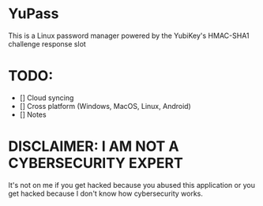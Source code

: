 # YuPass

This is a Linux password manager powered by the YubiKey's HMAC-SHA1 challenge response slot

# TODO:

*   \[] Cloud syncing
*   \[] Cross platform (Windows, MacOS, Linux, Android)
*   \[] Notes

# DISCLAIMER: I AM NOT A CYBERSECURITY EXPERT

It's not on me if you get hacked because you abused this application or you get hacked because I don't know how cybersecurity works.
